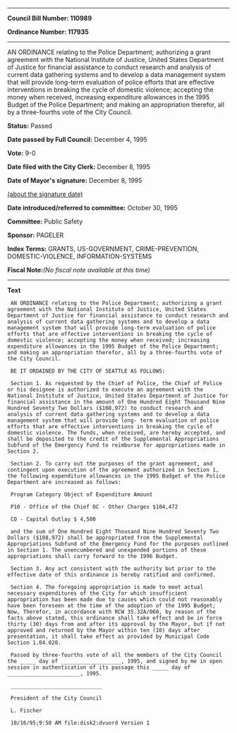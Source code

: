 

********

**Council Bill Number: 110989**
   
**Ordinance Number: 117935**
********

 AN ORDINANCE relating to the Police Department; authorizing a grant agreement with the National Institute of Justice, United States Department of Justice for financial assistance to conduct research and analysis of current data gathering systems and to develop a data management system that will provide long-term evaluation of police efforts that are effective interventions in breaking the cycle of domestic violence; accepting the money when received, increasing expenditure allowances in the 1995 Budget of the Police Department; and making an appropriation therefor, all by a three-fourths vote of the City Council.

**Status:** Passed
   
**Date passed by Full Council:** December 4, 1995
   
**Vote:** 9-0
   
**Date filed with the City Clerk:** December 8, 1995
   
**Date of Mayor's signature:** December 8, 1995
   
[(about the signature date)](/~public/approvaldate.htm)
   
   
   
**Date introduced/referred to committee:** October 30, 1995
   
**Committee:** Public Safety
   
**Sponsor:** PAGELER
   
   
**Index Terms:** GRANTS, US-GOVERNMENT, CRIME-PREVENTION, DOMESTIC-VIOLENCE, INFORMATION-SYSTEMS

**Fiscal Note:**_(No fiscal note available at this time)_

********

**Text**
   
```
 AN ORDINANCE relating to the Police Department; authorizing a grant agreement with the National Institute of Justice, United States Department of Justice for financial assistance to conduct research and analysis of current data gathering systems and to develop a data management system that will provide long-term evaluation of police efforts that are effective interventions in breaking the cycle of domestic violence; accepting the money when received; increasing expenditure allowances in the 1995 Budget of the Police Department; and making an appropriation therefor, all by a three-fourths vote of the City Council.

 BE IT ORDAINED BY THE CITY OF SEATTLE AS FOLLOWS:

 Section 1. As requested by the Chief of Police, the Chief of Police or his designee is authorized to execute an agreement with the National Institute of Justice, United States Department of Justice for financial assistance in the amount of One Hundred Eight Thousand Nine Hundred Seventy Two Dollars ($108,972) to conduct research and analysis of current data gathering systems and to develop a data management system that will provide long- term evaluation of police efforts that are effective interventions in breaking the cycle of domestic violence. The funds, when received, are hereby accepted, and shall be deposited to the credit of the Supplemental Appropriations Subfund of the Emergency Fund to reimburse for appropriations made in Section 2.

 Section 2. To carry out the purposes of the grant agreement, and contingent upon execution of the agreement authorized in Section 1, the following expenditure allowances in the 1995 Budget of the Police Department are increased as follows:

 Program Category Object of Expenditure Amount

 P10 - Office of the Chief OC - Other Charges $104,472

 CO - Capital Outlay $ 4,500

 and the sum of One Hundred Eight Thousand Nine Hundred Seventy Two Dollars ($108,972) shall be appropriated from the Supplemental Appropriations Subfund of the Emergency Fund for the purposes outlined in Section 1. The unencumbered and unexpended portions of these appropriations shall carry forward to the 1996 Budget.

 Section 3. Any act consistent with the authority but prior to the effective date of this ordinance is hereby ratified and confirmed.

 Section 4. The foregoing appropriation is made to meet actual necessary expenditures of the City for which insufficient appropriation has been made due to causes which could not reasonably have been foreseen at the time of the adoption of the 1995 Budget; Now, Therefor, in accordance with RCW 35.32A/060, by reason of the facts above stated, this ordinance shall take effect and be in force thirty (30) days from and after its approval by the Mayor, but if not approved and returned by the Mayor within ten (10) days after presentation, it shall take effect as provided by Municipal Code Section 1.04.020.

 Passed by three-fourths vote of all the members of the City Council the _____ day of ___________________, 1995, and signed by me in open session in authentication of its passage this _____ day of _______________________, 1995.

 _____________________________

 President of the City Council

 L. Fischer

 10/16/95;9:50 AM file:disk2:dvuord Version 1

```

